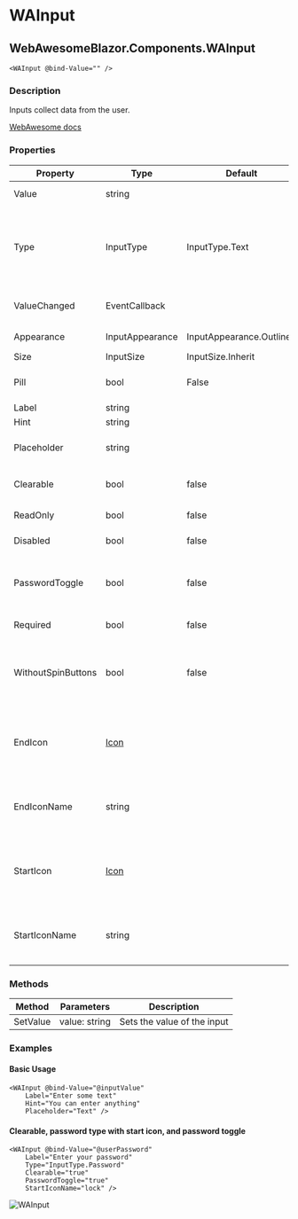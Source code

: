 ﻿# WAInput
## WebAwesomeBlazor.Components.WAInput

```HTML+Razor
<WAInput @bind-Value="" />
```

### Description
Inputs collect data from the user.

[WebAwesome docs](https://webawesome.com/docs/components/input/)

### Properties
| Property | Type   | Default | Description                              |
|----------|--------|---------|------------------------------------------|
| Value | string |  | The current value of the input |
| Type | InputType | InputType.Text | The type of input (Valid input types are Date, DateTimeLocal, Email, Number, Password, Search, Telephone, Text, Time, Url). |
| ValueChanged | EventCallback<string> |  | Triggered when the input's value has changed |
| Appearance | InputAppearance | InputAppearance.Outlined | The input's visual appearance. |
| Size | InputSize | InputSize.Inherit | The input's size. |
| Pill | bool | False | Draws a pill-style input with rounded edges. |
| Label | string |  | The input's label |
| Hint | string |  | The input's hint text. |
| Placeholder | string |  | Placeholder text to show as a hint when the input is empty. |
| Clearable | bool | false | Adds a clear button when the input is not empty. |
| ReadOnly | bool | false | Makes the input readonly. |
| Disabled | bool | false | Maked the input disabled. |
| PasswordToggle | bool | false | Adds a button to toggle the password's visibility. Only applies to password types. |
| Required | bool | false | Makes the input a required field. |
| WithoutSpinButtons | bool | false | Hides the browser's built-in increment/decrement spin buttons for number inputs. Defaults to false. |
| EndIcon    | [Icon](/docs/IconClass.md) |  | The icon to draw in the end slot. Alternatively, use EndIconName to specify the name of the icon. |
| EndIconName    | string  |       |The name of the icon to draw in the end slot. Available names depend on the icon library being used.  |
| StartIcon | [Icon](/docs/IconClass.md) || The icon to draw in the start slot. Altneratively, use StartIconName to specify the name of the icon. |
| StartIconName | string | | The name of the icon to draw in the start slot. Available names depend on the icon library being used. |

### Methods
| Method      | Parameters       | Description                              |
|-------------|------------------|------------------------------------------|
| SetValue  | value: string   | Sets the value of the input |

### Examples

#### Basic Usage
```HTML+Razor
<WAInput @bind-Value="@inputValue" 
	Label="Enter some text"
	Hint="You can enter anything"
	Placeholder="Text" />
```

#### Clearable, password type with start icon, and password toggle
```HTML+Razor
<WAInput @bind-Value="@userPassword"
	Label="Enter your password"
	Type="InputType.Password"
	Clearable="true"
	PasswordToggle="true"
	StartIconName="lock" />
```

![WAInput](https://github.com/user-attachments/assets/8bb3c022-a348-4f1f-8998-75a92703d3fe)
